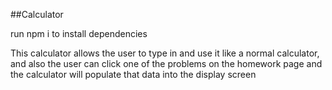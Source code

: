 ##Calculator

run npm i to install dependencies

This calculator allows the user to type in and use it like a normal calculator,
and also the user can click one of the problems on the homework page and the calculator
will populate that data into the display screen